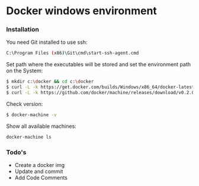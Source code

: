 # Docker windows environment

### Installation

You need Git installed to use ssh:
```sh
C:\Program Files (x86)\Git\cmd\start-ssh-agent.cmd
```
Set path where the executables will be stored and set the environment path on the System:
```sh
$ mkdir c:\docker && cd c:\docker
$ curl -L -k https://get.docker.com/builds/Windows/x86_64/docker-latest.exe > /docker/docker.exe
$ curl -L -k https://github.com/docker/machine/releases/download/v0.2.0/docker-machine_windows-amd64.exe > /docker/docker-machine.exe
```
Check version:
```sh
$ docker-machine -v
```
Show all available machines:
```sh
docker-machine ls
```
### Todo's

 - Create a docker img
 - Update and commit 
 - Add Code Comments
